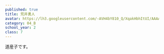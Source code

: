 ```yaml
---
published: true
title: 荒井勇人
avatar: https://lh3.googleusercontent.com/-AVH4bY810_Q/XqakHbhItUI/AAAAAAAAATU/XcyXhHvCaD8C7W0vHYflV1pXKFTmYTR4wCLcBGAsYHQ/DSC_0299%2B%25282%2529.jpg
category: 04_B
school_year: 2
class: 7
---
```

道産子です。